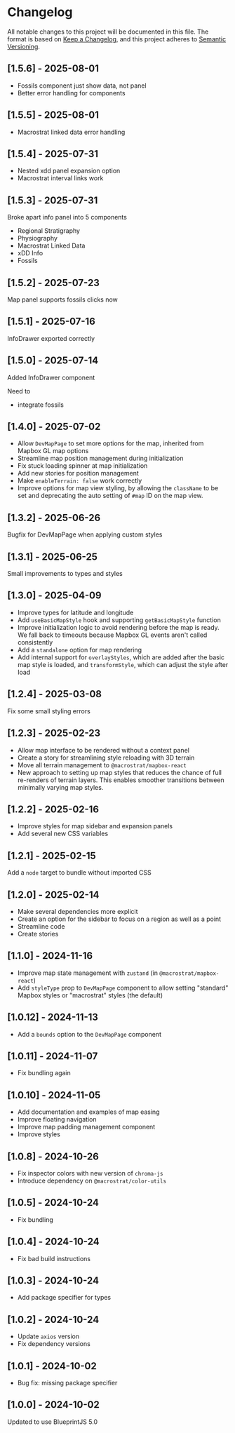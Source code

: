 # Changelog

All notable changes to this project will be documented in this file. The format
is based on [Keep a Changelog](https://keepachangelog.com/en/1.0.0/), and this
project adheres to [Semantic Versioning](https://semver.org/spec/v2.0.0.html).

## [1.5.6] - 2025-08-01

- Fossils component just show data, not panel
- Better error handling for components

## [1.5.5] - 2025-08-01

- Macrostrat linked data error handling

## [1.5.4] - 2025-07-31

- Nested xdd panel expansion option
- Macrostrat interval links work

## [1.5.3] - 2025-07-31

Broke apart info panel into 5 components

- Regional Stratigraphy
- Physiography
- Macrostrat Linked Data
- xDD Info
- Fossils

## [1.5.2] - 2025-07-23

Map panel supports fossils clicks now

## [1.5.1] - 2025-07-16

InfoDrawer exported correctly

## [1.5.0] - 2025-07-14

Added InfoDrawer component

Need to

- integrate fossils

## [1.4.0] - 2025-07-02

- Allow `DevMapPage` to set more options for the map, inherited from Mapbox GL
  map options
- Streamline map position management during initialization
- Fix stuck loading spinner at map initialization
- Add new stories for position management
- Make `enableTerrain: false` work correctly
- Improve options for map view styling, by allowing the `className` to be set
  and deprecating the auto setting of `#map` ID on the map view.

## [1.3.2] - 2025-06-26

Bugfix for DevMapPage when applying custom styles

## [1.3.1] - 2025-06-25

Small improvements to types and styles

## [1.3.0] - 2025-04-09

- Improve types for latitude and longitude
- Add `useBasicMapStyle` hook and supporting `getBasicMapStyle` function
- Improve initialization logic to avoid rendering before the map is ready. We
  fall back to timeouts because Mapbox GL events aren't called consistently
- Add a `standalone` option for map rendering
- Add internal support for `overlayStyles`, which are added after the basic map
  style is loaded, and `transformStyle`, which can adjust the style after load

## [1.2.4] - 2025-03-08

Fix some small styling errors

## [1.2.3] - 2025-02-23

- Allow map interface to be rendered without a context panel
- Create a story for streamlining style reloading with 3D terrain
- Move all terrain management to `@macrostrat/mapbox-react`
- New approach to setting up map styles that reduces the chance of full
  re-renders of terrain layers. This enables smoother transitions between
  minimally varying map styles.

## [1.2.2] - 2025-02-16

- Improve styles for map sidebar and expansion panels
- Add several new CSS variables

## [1.2.1] - 2025-02-15

Add a `node` target to bundle without imported CSS

## [1.2.0] - 2025-02-14

- Make several dependencies more explicit
- Create an option for the sidebar to focus on a region as well as a point
- Streamline code
- Create stories

## [1.1.0] - 2024-11-16

- Improve map state management with `zustand` (in `@macrostrat/mapbox-react`)
- Add `styleType` prop to `DevMapPage` component to allow setting "standard"
  Mapbox styles or "macrostrat" styles (the default)

## [1.0.12] - 2024-11-13

- Add a `bounds` option to the `DevMapPage` component

## [1.0.11] - 2024-11-07

- Fix bundling again

## [1.0.10] - 2024-11-05

- Add documentation and examples of map easing
- Improve floating navigation
- Improve map padding management component
- Improve styles

## [1.0.8] - 2024-10-26

- Fix inspector colors with new version of `chroma-js`
- Introduce dependency on `@macrostrat/color-utils`

## [1.0.5] - 2024-10-24

- Fix bundling

## [1.0.4] - 2024-10-24

- Fix bad build instructions

## [1.0.3] - 2024-10-24

- Add package specifier for types

## [1.0.2] - 2024-10-24

- Update `axios` version
- Fix dependency versions

## [1.0.1] - 2024-10-02

- Bug fix: missing package specifier

## [1.0.0] - 2024-10-02

Updated to use BlueprintJS 5.0
